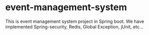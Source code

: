# event-management-system
This is event management system project in Spring boot. We have implemented Spring-security, Redis, Global Exception, jUnit, etc... 
